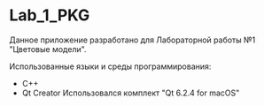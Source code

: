 # Lab_1_PKG

Данное приложение разработано для Лабораторной работы №1 "Цветовые модели".

Использованные языки и среды программирования:

  + C++
  + Qt Creator Использовался комплект "Qt 6.2.4 for macOS"
